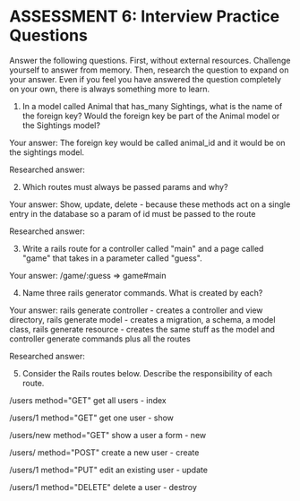 # ASSESSMENT 6: Interview Practice Questions
Answer the following questions. First, without external resources. Challenge yourself to answer from memory. Then, research the question to expand on your answer. Even if you feel you have answered the question completely on your own, there is always something more to learn.

1. In a model called Animal that has_many Sightings, what is the name of the foreign key? Would the foreign key be part of the Animal model or the Sightings model?

  Your answer: The foreign key would be called animal_id and it would be on the sightings model.

  Researched answer:



2. Which routes must always be passed params and why?

  Your answer: Show, update, delete - because these methods act on a single entry in the database so a param of id must be passed to the route

  Researched answer:



3. Write a rails route for a controller called "main" and a page called "game" that takes in a parameter called "guess".

  Your answer: /game/:guess => game#main



4. Name three rails generator commands. What is created by each?

  Your answer: rails generate controller - creates a controller and view directory, rails generate model - creates a migration, a schema, a model class, rails generate resource - creates the same stuff as the model and controller generate commands plus all the routes

  Researched answer:



5. Consider the Rails routes below. Describe the responsibility of each route.

/users        method="GET"    get all users - index

/users/1      method="GET"    get one user - show

/users/new    method="GET"    show a user a form - new

/users/       method="POST"   create a new user - create  

/users/1      method="PUT"    edit an existing user - update  

/users/1      method="DELETE" delete a user - destroy
